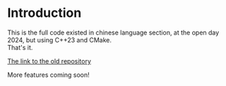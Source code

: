 #  Introduction

This is the full code existed in chinese language section, at the open day 2024, but using C++23 and CMake.\
That's it.

[The link to the old repository](https://github.com/hwc20896/ChineseProj)


More features coming soon!